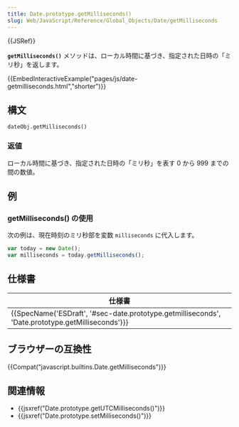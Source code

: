 ```yaml
---
title: Date.prototype.getMilliseconds()
slug: Web/JavaScript/Reference/Global_Objects/Date/getMilliseconds
---
```


{{JSRef}}

**`getMilliseconds()`** メソッドは、ローカル時間に基づき、指定された日時の「ミリ秒」を返します。

{{EmbedInteractiveExample("pages/js/date-getmilliseconds.html","shorter")}}

## 構文

```
dateObj.getMilliseconds()
```

### 返値

ローカル時間に基づき、指定された日時の「ミリ秒」を表す 0 から 999 までの間の数値。

## 例

### getMilliseconds() の使用

次の例は、現在時刻のミリ秒部を変数 `milliseconds` に代入します。

```js
var today = new Date();
var milliseconds = today.getMilliseconds();
```

## 仕様書

| 仕様書                                                                                                                           |
| -------------------------------------------------------------------------------------------------------------------------------- |
| {{SpecName('ESDraft', '#sec-date.prototype.getmilliseconds', 'Date.prototype.getMilliseconds')}} |

## ブラウザーの互換性

{{Compat("javascript.builtins.Date.getMilliseconds")}}

## 関連情報

- {{jsxref("Date.prototype.getUTCMilliseconds()")}}
- {{jsxref("Date.prototype.setMilliseconds()")}}
